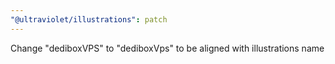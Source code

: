 ```yaml
---
"@ultraviolet/illustrations": patch
---
```


Change "dediboxVPS" to "dediboxVps" to be aligned with illustrations name
